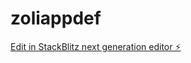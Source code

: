# zoliappdef

[Edit in StackBlitz next generation editor ⚡️](https://stackblitz.com/~/github.com/drinngreen/zoliappdef)